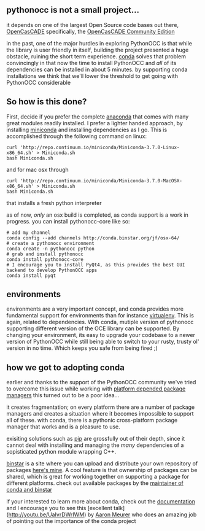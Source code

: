 ## pythonocc is not a small project... 
it depends on one of the largest Open Source code bases out there, [OpenCasCADE](http://opencascade.org)
specifically, the [OpenCasCADE Community Edition](https://github.com/tpaviot/oce)

in the past, one of the major hurdles in exploring PythonOCC is that while the library is user friendly in itself,
building the project presented a huge obstacle, ruining the short term experience. 
[conda](http://conda.pydata.org/docs/) solves that problem convincingly 
in that now the time to install PythonOCC and *all* of its dependencies can be installed in about 5 minutes. 
by supporting conda installations we think that we'll lower the threshold to get going with PythonOCC considerable  

## So how is this done?
First, decide if you prefer the complete [anaconda](http://docs.continuum.io/anaconda/index.html#packages-included-in-anaconda)
that comes with many great modules readily installed. I prefer a lighter handed approach, by installing [miniconda](http://conda.pydata.org/miniconda.html)
and installing dependencies as I go. This is accomplished through the following command on linux:

```
curl 'http://repo.continuum.io/miniconda/Miniconda-3.7.0-Linux-x86_64.sh' > Miniconda.sh
bash Miniconda.sh
```

and for mac osx through  

```
curl 'http://repo.continuum.io/miniconda/Miniconda-3.7.0-MacOSX-x86_64.sh' > Miniconda.sh
bash Miniconda.sh
```

that installs a fresh python interpreter

as of now, *only* an osx build is completed, as conda support is a work in progress. 
you can install pythonocc-core like so:

```
# add my channel
conda config --add channels http://conda.binstar.org/jf/osx-64/
# create a pythonocc environment
conda create -n pythonocc python
# grab and install pythonocc
conda install pythonocc-core
# I encourage you to install PyQt4, as this provides the best GUI backend to develop PythonOCC apps
conda install pyqt
```

## environments

environments are a very important concept, and conda provides more fundamental support for environments than for instance
[virtualenv](http://docs.python-guide.org/en/latest/dev/virtualenvs/). This is again, related to dependencies.
With conda, mutiple version of pythonocc supporting different version of the OCE library can be supported.
By changing your environment, its easy to upgrade your codebase to a newer version of PythonOCC while still 
being able to switch to your rusty, trusty ol' version in no time. Which keeps you safe from being fired ;)

## how we got to adopting conda
earlier and thanks to the support of the PythonOCC community we've tried to overcome this issue while working with 
[platform depended package managers](http://en.wikipedia.org/wiki/Package_manager) this turned out to be a poor idea... 

it creates fragmentation; on every platform there are a number of package managers and creates a situation where it becomes impossible to support all of these. 
with conda, there is a pythonic cross-platform package manager that works and is a pleasure to use.

exisiting solutions such as [pip](https://pip.readthedocs.org/en/latest/) are grossfully out of their depth, since it 
cannot deal with installing and managing the *many* dependencies of a sopisticated python module wrapping C++. 
 
[binstar](https://binstar.org/) is a site where you can upload and distribute your own repository of packages [here's mine](https://binstar.org/jf/). 
A cool feature is that ownership of packages can be shared, which is great for working together on supporting a package for different platforms. 
check out available packages by the [maintainer of conda and binstar](https://binstar.org/asmeurer/_list-packages) 
 
if your interested to learn more about conda, check out the [documentation](http://conda.pydata.org/docs) and I encourage you to see this [excellent talk]
(http://youtu.be/UaIvrDWrIWM) by [Aaron Meurer](https://github.com/asmeurer)  who does an amazing job of pointing out the importance of the conda project 